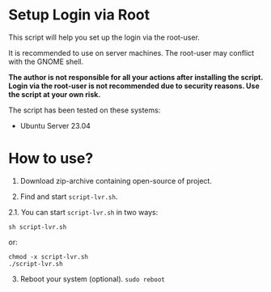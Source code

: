 # Setup Login via Root

This script will help you set up the login via the root-user.

It is recommended to use on server machines. The root-user may conflict with the GNOME shell.

**The author is not responsible for all your actions after installing the script. Login via the root-user is not recommended due to security reasons. Use the script at your own risk.** 

The script has been tested on these systems:
- Ubuntu Server 23.04

# How to use?
1. Download zip-archive containing open-source of project.

2. Find and start `script-lvr.sh`.

2.1. You can start `script-lvr.sh` in two ways:
```
sh script-lvr.sh
```
or:
```
chmod -x script-lvr.sh
./script-lvr.sh
```

3. Reboot your system (optional).
`sudo reboot`